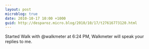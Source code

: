 ```yaml
---
layout: post
microblog: true
date: 2010-10-17 10:00 +1000
guid: http://desparoz.micro.blog/2010/10/17/t27616773120.html
---
```

Started Walk with @walkmeter at 6:24 PM, Walkmeter will speak your replies to me.
